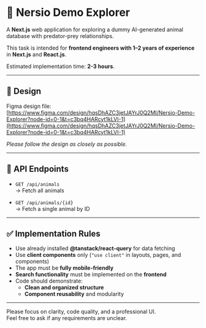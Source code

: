 # 🧪 Nersio Demo Explorer

A **Next.js** web application for exploring a dummy AI-generated animal database with predator-prey relationships.

This task is intended for **frontend engineers with 1–2 years of experience** in **Next.js** and **React.js**.  

Estimated implementation time: **2-3 hours**.

---

## 🎨 Design

Figma design file: [https://www.figma.com/design/hqsDhAZC3jetJAYrJ0Q2Ml/Nersio-Demo-Explorer?node-id=0-1&t=c3bq4HARcyt1kLVI-1](https://www.figma.com/design/hqsDhAZC3jetJAYrJ0Q2Ml/Nersio-Demo-Explorer?node-id=0-1&t=c3bq4HARcyt1kLVI-1)

*Please follow the design as closely as possible.*

---

## 🔗 API Endpoints

- `GET /api/animals`  
  → Fetch all animals

- `GET /api/animals/{id}`  
  → Fetch a single animal by ID

---

## ✅ Implementation Rules

- Use already installed **@tanstack/react-query** for data fetching
- Use **client components** only (`"use client"` in layouts, pages, and components)
- The app must be **fully mobile-friendly**
- **Search functionality** must be implemented on the **frontend**
- Code should demonstrate:
  - **Clean and organized structure**
  - **Component reusability** and modularity

---

Please focus on clarity, code quality, and a professional UI.  
Feel free to ask if any requirements are unclear.